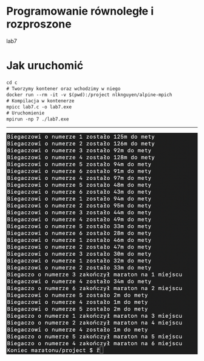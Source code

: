 # Programowanie równoległe i rozproszone
lab7

# Jak uruchomić
```
cd c
# Tworzymy kontener oraz wchodzimy w niego
docker run --rm -it -v $(pwd):/project nlknguyen/alpine-mpich
# Kompilacja w kontenerze
mpicc lab7.c -o lab7.exe
# Uruchomienie
mpirun -np 7 ./lab7.exe
```
----
![Text](./1.png)